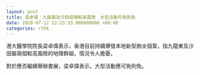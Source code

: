 ```yaml
---
layout: post
title: 梁卓偉：九龍東及沙田疫情較高風險　大型活動可免則免
date: 2020-07-12 12:23:33.000000000 +08:00
categories: rthk
---
```


港大醫學院院長梁卓偉表示，香港目前持續爆發本地新型肺炎個案，指九龍東及沙田屬兩個較高風險的地理群組，情況令人擔憂。

對於應否繼續舉辦書展，梁卓偉表示，大型活動應可免則免。
